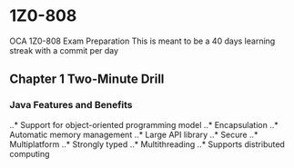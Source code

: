 # 1Z0-808
OCA 1Z0-808 Exam Preparation
This is meant to be a 40 days learning streak with a commit per day
## Chapter 1 Two-Minute Drill
### Java Features and Benefits
..* Support for object-oriented programming model
..* Encapsulation
..* Automatic memory management
..* Large API library
..* Secure
..* Multiplatform
..* Strongly typed
..* Multithreading
..* Supports distributed computing
